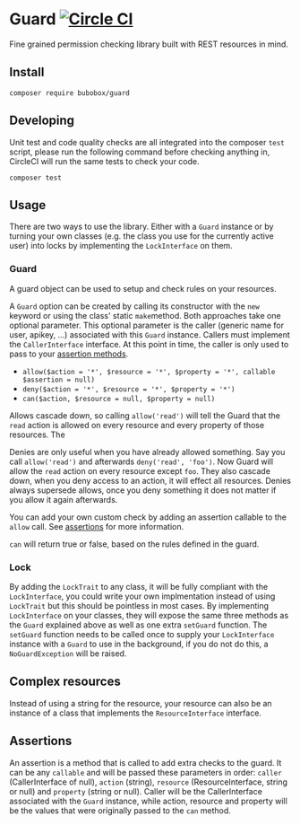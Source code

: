 # Guard [![Circle CI](https://circleci.com/gh/bubobox/guard/tree/master.svg?style=shield)](https://circleci.com/gh/bubobox/guard/tree/master)

Fine grained permission checking library built with REST resources in mind.

## Install

```
composer require bubobox/guard
```

## Developing

Unit test and code quality checks are all integrated into the composer `test` script, please run the following command before checking anything in, CircleCI will run the same tests to check your code.

```
composer test
```

## Usage

There are two ways to use the library. Either with a `Guard` instance or by turning your own classes (e.g. the class you use for the currently active user) into locks by implementing the `LockInterface` on them.

### Guard

A guard object can be used to setup and check rules on your resources.

A `Guard` option can be created by calling its constructor with the `new` keyword or using the class' static `make`method. Both approaches take one optional parameter. This optional parameter is the caller (generic name for user, apikey, ...) associated with this `Guard` instance. Callers must implement the `CallerInterface` interface. At this point in time, the caller is only used to pass to your [assertion methods](#assertions).

- `allow($action = '*', $resource = '*', $property = '*', callable $assertion = null)`
- `deny($action = '*', $resource = '*', $property = '*')`
- `can($action, $resource = null, $property = null)`

Allows cascade down, so calling `allow('read')` will tell the Guard that the `read` action is allowed on every resource and every property of those resources. The

Denies are only useful when you have already allowed something. Say you call `allow('read')` and afterwards `deny('read', 'foo')`. Now Guard will allow the `read` action on every resource except `foo`. They also cascade down, when you deny access to an action, it will effect all resources. Denies always supersede allows, once you deny something it does not matter if you allow it again afterwards.

You can add your own custom check by adding an assertion callable to the `allow` call. See [assertions](#assertions) for more information.

`can` will return true or false, based on the rules defined in the guard.

### Lock

By adding the `LockTrait` to any class, it will be fully compliant with the `LockInterface`, you could write your own implmentation instead of using `LockTrait` but this should be pointless in most cases. By implementing `LockInterface` on your classes, they will expose the same three methods as the `Guard` explained above as well as one extra `setGuard` function. The `setGuard` function needs to be called once to supply your `LockInterface` instance with a `Guard` to use in the background, if you do not do this, a `NoGuardException` will be raised.

## Complex resources

Instead of using a string for the resource, your resource can also be an instance of a class that implements the `ResourceInterface` interface.

## Assertions

An assertion is a method that is called to add extra checks to the guard. It can be any `callable` and will be passed these parameters in order: `caller` (CallerInterface of null), `action` (string), `resource` (ResourceInterface, string or null) and `property` (string or null). Caller will be the CallerInterface associated with the `Guard` instance, while action, resource and property will be the values that were originally passed to the `can` method.
